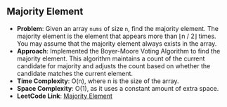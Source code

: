 ## Majority Element
- **Problem**: Given an array `nums` of size `n`, find the majority element. The majority element is the element that appears more than ⌊n / 2⌋ times. You may assume that the majority element always exists in the array.
- **Approach**: 
  Implemented the Boyer-Moore Voting Algorithm to find the majority element. This algorithm maintains a count of the current candidate for majority and adjusts the count based on whether the candidate matches the current element.
- **Time Complexity**: O(n), where n is the size of the array.
- **Space Complexity**: O(1), as it uses a constant amount of extra space.
- **LeetCode Link**: [Majority Element](https://leetcode.com/problems/majority-element/)
